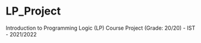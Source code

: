# LP_Project
Introduction to Programming Logic (LP) Course Project (Grade: 20/20) - IST - 2021/2022
